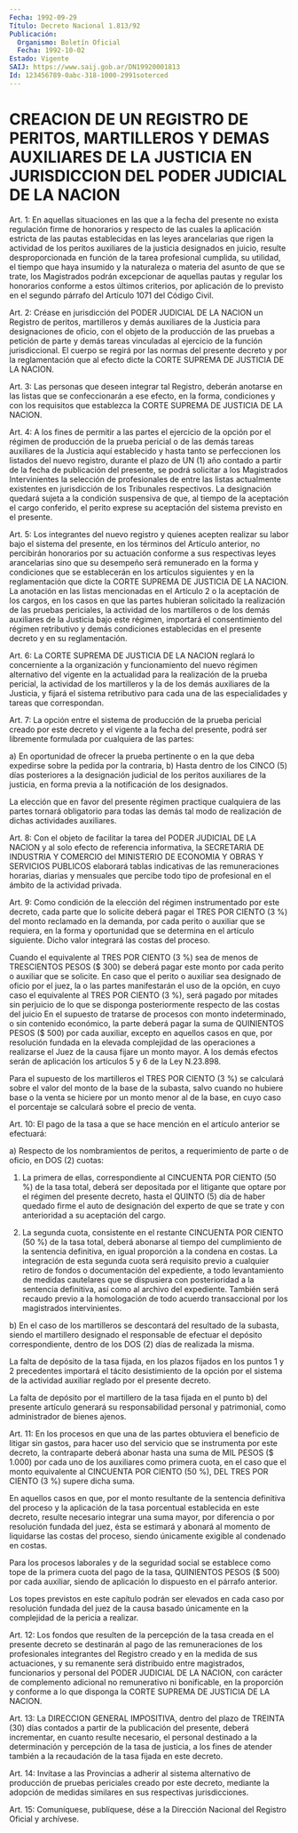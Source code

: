 ```yaml
---
Fecha: 1992-09-29
Título: Decreto Nacional 1.813/92
Publicación:
  Organismo: Boletín Oficial
  Fecha: 1992-10-02
Estado: Vigente
SAIJ: https://www.saij.gob.ar/DN19920001813
Id: 123456789-0abc-318-1000-2991soterced
---
```

# CREACION DE UN REGISTRO DE PERITOS, MARTILLEROS Y DEMAS AUXILIARES DE LA JUSTICIA EN JURISDICCION DEL PODER JUDICIAL DE LA NACION

<a id="1"></a>
Art.  1:  En  aquellas  situaciones  en las que a la fecha del presente  no exista regulación firme de honorarios  y  respecto  de las cuales  la  aplicación  estricta  de las pautas establecidas en las  leyes  arancelarias  que  rigen la actividad  de  los  peritos auxiliares de la justicia designados en juicio, resulte desproporcionada en función de la  tarea profesional  cumplida, su utilidad,  el  tiempo  que haya insumido y la naturaleza o  materia del asunto de que se trate,  los  Magistrados podrán excepcionar de aquellas pautas y regular los honorarios  conforme  a estos últimos criterios, por aplicación de lo previsto en el segundo  párrafo del Artículo 1071 del Código Civil.

<a id="2"></a>
Art. 2: Créase en jurisdicción del PODER JUDICIAL DE LA NACION un Registro  de  peritos,  martilleros  y  demás  auxiliares  de la Justicia  para  designaciones  de  oficio,  con  el  objeto  de  la producción  de  las  pruebas  a  petición  de  parte y demás tareas vinculadas al ejercicio de la función jurisdiccional.  El cuerpo se regirá  por las normas del presente decreto y por la reglamentación que al efecto  dicte  la  CORTE  SUPREMA  DE JUSTICIA DE LA NACION.

<a id="3"></a>
Art. 3: Las personas que deseen integrar tal Registro, deberán anotarse  en  las  listas que se confeccionarán a ese efecto, en la forma, condiciones y  con  los  requisitos  que establezca la CORTE SUPREMA DE JUSTICIA DE LA NACION.

<a id="4"></a>
Art. 4: A los fines de permitir a las partes el ejercicio de la opción  por el régimen de producción de la prueba pericial o de las demás tareas  auxiliares  de  la  Justicia aquí establecido y hasta tanto se perfeccionen los listados  del  nuevo registro, durante el plazo  de UN (1) año contado a partir de la  fecha  de  publicación del presente,  se  podrá solicitar a los Magistrados Intervinientes la  selección de profesionales  de  entre  las  listas  actualmente existentes  en  jurisdicción  de  los  Tribunales  respectivos.  La designación  quedará  sujeta  a  la condición suspensiva de que, al tiempo de la aceptación el cargo conferido,  el  perito  exprese su aceptación del sistema previsto en el presente.

<a id="5"></a>
Art.  5:  Los integrantes del nuevo registro y quienes acepten realizar su labor  bajo  el  sistema  del presente, en los términos del Artículo anterior, no percibirán honorarios  por  su  actuación conforme    a  sus  respectivas  leyes  arancelarias  sino  que  su desempeño  será  remunerado  en  la  forma  y  condiciones  que  se establecerán  en  los  artículos  siguientes y en la reglamentación que dicte la CORTE SUPREMA DE JUSTICIA  DE  LA NACION. La anotación en las listas mencionadas en el Artículo 2 o  la  aceptación de los cargos,  en  los  casos  en  que las partes hubieran solicitado  la realización  de  las  pruebas  periciales,   la  actividad  de  los martilleros  o  de  los demás auxiliares de la Justicia  bajo  este régimen, importará el  consentimiento  del  régimen  retributivo  y demás  condiciones  establecidas  en  el  presente  decreto y en su reglamentación.

<a id="6"></a>
Art.  6:  La CORTE SUPREMA DE JUSTICIA DE LA NACION reglará lo concerniente a la  organización  y funcionamiento del nuevo régimen alternativo del vigente en la actualidad  para la realización de la prueba pericial, la actividad de los martilleros  y la de los demás auxiliares  de  la Justicia, y fijará el sistema retributivo  para cada  una  de  las  especialidades    y  tareas  que  correspondan.

<a id="7"></a>
Art.  7: La opción entre el sistema de producción de la prueba pericial creado  por  este  decreto  y  el  vigente  a la fecha del presente,  podrá  ser  libremente formulada por cualquiera  de  las partes:

a) En oportunidad de ofrecer  la  prueba  pertinente  o  en la que deba expedirse sobre la pedida por la contraria, b) Hasta dentro de los CINCO (5) días posteriores a la designación  judicial de los peritos auxiliares de la justicia,  en forma previa a la notificación de los designados.

La  elección  que    en   favor  del  presente  régimen  practique cualquiera de las partes tornará  obligatorio  para todas las demás tal    modo   de  realización  de  dichas  actividades  auxiliares.

<a id="8"></a>
Art. 8: Con el objeto de facilitar la tarea del PODER JUDICIAL DE LA  NACION  y  al  solo  efecto  de  referencia  informativa, la SECRETARIA  DE  INDUSTRIA Y COMERCIO del MINISTERIO DE  ECONOMIA  Y OBRAS Y SERVICIOS  PUBLICOS  elaborará  tablas  indicativas  de las remuneraciones horarias, diarias y mensuales que percibe todo  tipo de profesional en el ámbito de la actividad privada.

<a id="9"></a>
Art. 9: Como condición de la elección del régimen instrumentado por  este  decreto, cada parte que lo solicite deberá pagar el TRES POR CIENTO (3  %)  del  monto  reclamado  en  la  demanda, por cada perito o  auxiliar que se requiera, en la forma y oportunidad  que se determina  en  el  artículo siguiente. Dicho valor integrará las costas del proceso.

Cuando el equivalente  al  TRES  POR  CIENTO (3 %) sea de menos de TRESCIENTOS PESOS  ($ 300) se deberá pagar  este  monto  por  cada perito  o auxiliar que  se  solicite.  En  caso  que  el  perito  o auxiliar  sea  designado  de  oficio  por  el juez, la o las partes manifestarán el uso de la opción, en cuyo caso  el  equivalente  al TRES  POR CIENTO (3 %), será pagado por mitades sin perjuicio de lo que se  disponga  posteriormente  respecto de las costas del juicio  En el supuesto de tratarse de procesos  con monto indeterminado, o sin  contenido  económico,  la  parte  deberá  pagar   la  suma  de QUINIENTOS  PESOS  ($  500) por cada auxiliar, excepto en  aquellos casos en que, por resolución  fundada  en la elevada complejidad de las operaciones a realizarse el Juez de  la  causa  fijare un monto mayor. A los demás efectos serán de aplicación los artículos  5 y 6 de la Ley N.23.898.

Para  el  supuesto  de los martilleros el TRES POR CIENTO (3 %) se calculará sobre el valor  del monto de la base de la subasta, salvo cuando no hubiere base o la  venta se hiciere por un monto menor al de  la  base,  en cuyo caso el porcentaje  se  calculará  sobre  el precio de venta.

<a id="10"></a>
Art.  10:  El  pago  de  la  tasa  a que se hace mención en el artículo anterior se efectuará:

a) Respecto de los nombramientos de peritos,  a  requerimiento  de parte o de oficio, en DOS (2) cuotas:

1.  La  primera  de ellas, correspondiente al CINCUENTA POR CIENTO (50 %) de la tasa total,  deberá  ser  depositada  por el litigante que  optare  por el régimen del presente decreto, hasta  el  QUINTO (5) día de haber  quedado  firme el auto de designación del experto de que se trate y con anterioridad  a  su aceptación del cargo.

2.  La  segunda cuota, consistente en el  restante  CINCUENTA  POR CIENTO (50  %)  de  la  tasa  total,  deberá abonarse al tiempo del cumplimiento de la sentencia definitiva,  en  igual proporción a la condena  en  costas.  La  integración  de esta segunda  cuota  será requisito previo a cualquier retiro de fondos  o  documentación del expediente,  a  todo  levantamiento  de medidas cautelares  que  se dispusiera con posterioridad a la sentencia  definitiva,  así  como al  archivo  del  expediente.  También  será  recaudo  previo  a la homologación  de  todo  acuerdo  transaccional  por los magistrados intervinientes.

b)  En el caso de los martilleros se descontará del  resultado  de la subasta, siendo  el  martillero  designado  el  responsable  de efectuar  el  depósito  correspondiente, dentro de los DOS (2) días de realizada la misma.

La falta de depósito de  la  tasa fijada, en los plazos fijados en los puntos 1 y 2 precedentes importará  el  tácito desistimiento de la opción por el sistema de la actividad auxiliar  reglado  por  el presente decreto.

La  falta  de  depósito  por el martillero de la tasa fijada en el punto  b)  del  presente  artículo    generará  su  responsabilidad personal  y  patrimonial,  como  administrador  de  bienes  ajenos.

<a id="11"></a>
Art. 11: En los procesos en que una de las partes obtuviera el beneficio  de  litigar  sin gastos, para hacer uso del servicio que se  instrumenta  por este decreto,  la  contraparte  deberá  abonar hasta  una suma de  MIL  PESOS  ($  1.000)  por  cada  uno  de  los auxiliares  como primera cuota, en el caso que el monto equivalente al CINCUENTA  POR  CIENTO  (50 %), DEL TRES POR CIENTO (3 %) supere dicha suma.

En aquellos casos en que, por  el monto resultante de la sentencia definitiva  del  proceso  y la aplicación  de  la  tasa  porcentual establecida en este decreto,  resulte  necesario  integrar una suma mayor, por diferencia o por resolución fundada del  juez,  ésta  se estimará  y  abonará  al  momento  de  liquidarse  las  costas  del proceso,  siendo  únicamente  exigible  al condenado en costas.

Para los procesos laborales y de la seguridad  social se establece como  tope  de  la  primera  cuota del pago de la tasa,  QUINIENTOS PESOS ($ 500) por cada auxiliar,  siendo de aplicación lo dispuesto en el párrafo anterior.

Los topes previstos en este capítulo  podrán  ser elevados en cada caso por resolución fundada del juez de la causa  basado únicamente en la complejidad de la pericia a realizar.

<a id="12"></a>
Art.  12:  Los fondos que resulten de la percepción de la tasa creada  en  el presente  decreto  se  destinarán  al  pago  de  las remuneraciones   de  los  profesionales  integrantes  del  Registro creado y en la medida  de  sus  actuaciones,  y  su  remanente será distribuido  entre magistrados, funcionarios y personal  del  PODER JUDICIAL DE LA  NACION,  con  carácter  de complemento adicional no remunerativo ni bonificable, en la proporción  y  conforme a lo que disponga la CORTE SUPREMA DE JUSTICIA DE LA NACION.

<a id="13"></a>
Art.  13: La DIRECCION GENERAL IMPOSITIVA, dentro del plazo de TREINTA  (30)   días  contados  a  partir  de  la  publicación  del presente, deberá  incrementar,  en  cuanto  resulte  necesario,  el personal  destinado  a  la determinación y percepción de la tasa de justicia, a los fines de  atender  también  a  la recaudación de la tasa fijada en este decreto.

<a id="14"></a>
Art.  14:  Invítase  a  las  Provincias  a  adherir al sistema alternativo  de  producción de pruebas periciales creado  por  este decreto,  mediante    la  adopción  de  medidas  similares  en  sus respectivas jurisdicciones.

<a id="15"></a>
Art. 15: Comuníquese, publíquese, dése a la Dirección Nacional del Registro Oficial y archívese.